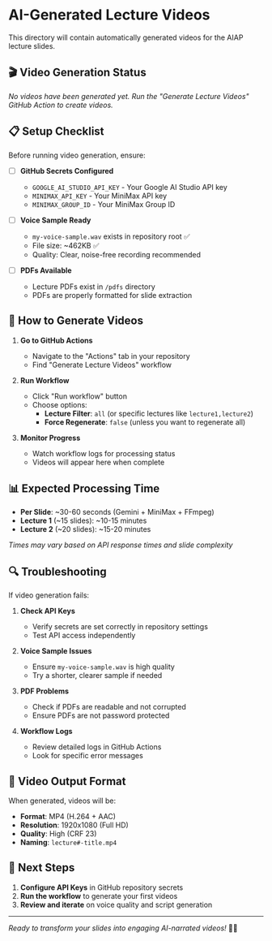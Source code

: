 # AI-Generated Lecture Videos

This directory will contain automatically generated videos for the AIAP lecture slides.

## 🎬 Video Generation Status

*No videos have been generated yet. Run the "Generate Lecture Videos" GitHub Action to create videos.*

## 📋 Setup Checklist

Before running video generation, ensure:

- [ ] **GitHub Secrets Configured**
  - `GOOGLE_AI_STUDIO_API_KEY` - Your Google AI Studio API key
  - `MINIMAX_API_KEY` - Your MiniMax API key
  - `MINIMAX_GROUP_ID` - Your MiniMax Group ID

- [ ] **Voice Sample Ready**
  - `my-voice-sample.wav` exists in repository root ✅
  - File size: ~462KB ✅
  - Quality: Clear, noise-free recording recommended

- [ ] **PDFs Available**
  - Lecture PDFs exist in `/pdfs` directory
  - PDFs are properly formatted for slide extraction

## 🚀 How to Generate Videos

1. **Go to GitHub Actions**
   - Navigate to the "Actions" tab in your repository
   - Find "Generate Lecture Videos" workflow

2. **Run Workflow**
   - Click "Run workflow" button
   - Choose options:
     - **Lecture Filter**: `all` (or specific lectures like `lecture1,lecture2`)
     - **Force Regenerate**: `false` (unless you want to regenerate all)

3. **Monitor Progress**
   - Watch workflow logs for processing status
   - Videos will appear here when complete

## 📊 Expected Processing Time

- **Per Slide**: ~30-60 seconds (Gemini + MiniMax + FFmpeg)
- **Lecture 1** (~15 slides): ~10-15 minutes
- **Lecture 2** (~20 slides): ~15-20 minutes

*Times may vary based on API response times and slide complexity*

## 🔍 Troubleshooting

If video generation fails:

1. **Check API Keys**
   - Verify secrets are set correctly in repository settings
   - Test API access independently

2. **Voice Sample Issues**
   - Ensure `my-voice-sample.wav` is high quality
   - Try a shorter, clearer sample if needed

3. **PDF Problems**
   - Check if PDFs are readable and not corrupted
   - Ensure PDFs are not password protected

4. **Workflow Logs**
   - Review detailed logs in GitHub Actions
   - Look for specific error messages

## 📁 Video Output Format

When generated, videos will be:
- **Format**: MP4 (H.264 + AAC)
- **Resolution**: 1920x1080 (Full HD)
- **Quality**: High (CRF 23)
- **Naming**: `lecture#-title.mp4`

## 🎯 Next Steps

1. **Configure API Keys** in GitHub repository secrets
2. **Run the workflow** to generate your first videos
3. **Review and iterate** on voice quality and script generation

---

*Ready to transform your slides into engaging AI-narrated videos!* 🤖🎥